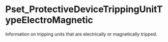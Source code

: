# Pset_ProtectiveDeviceTrippingUnitTypeElectroMagnetic

Information on tripping units that are electrically or magnetically tripped.
